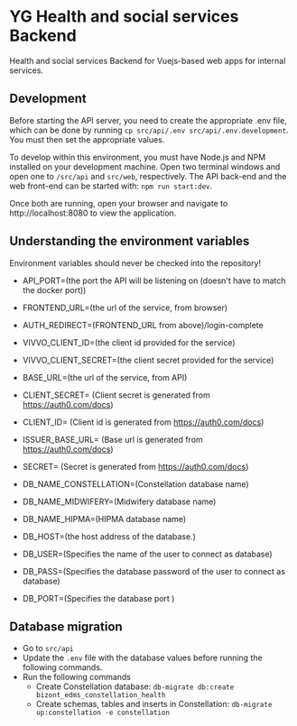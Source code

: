 
# YG Health and social services Backend
Health and social services Backend for Vuejs-based web apps for internal services.  

## Development
Before starting the API server, you need to create the appropriate .env file, which can be done by running `cp src/api/.env src/api/.env.development`. You must then set the appropriate values.

To develop within this environment, you must have Node.js and NPM installed on your development machine. Open two terminal windows and open one to `/src/api` and `src/web`, respectively. The API back-end and the web front-end can be started with: `npm run start:dev`.


Once both are running, open your browser and navigate to http://localhost:8080 to view the application.

## Understanding the environment variables

Environment variables should never be checked into the repository! 

- API_PORT=(the port the API will be listening on (doesn't have to match the docker port))
- FRONTEND_URL=(the url of the service, from browser)
- AUTH_REDIRECT=(FRONTEND_URL from above)/login-complete
- VIVVO_CLIENT_ID=(the client id provided for the service)
- VIVVO_CLIENT_SECRET=(the client secret provided for the service)

- BASE_URL=(the url of the service, from API)
- CLIENT_SECRET= (Client secret is generated from https://auth0.com/docs)
- CLIENT_ID= (Client id is generated from https://auth0.com/docs)
- ISSUER_BASE_URL= (Base url is generated from https://auth0.com/docs)
- SECRET= (Secret is generated from https://auth0.com/docs)
- DB_NAME_CONSTELLATION=(Constellation database name)
- DB_NAME_MIDWIFERY=(Midwifery database name)
- DB_NAME_HIPMA=(HIPMA database name)
- DB_HOST=(the host address of the database.)
- DB_USER=(Specifies the name of the user to connect as database)
- DB_PASS=(Specifies the database password of the user to connect as database)
- DB_PORT=(Specifies the database port )


## Database migration

- Go to `src/api`
- Update the `.env` file with the database values before running the following commands.
- Run the following commands 
  - Create Constellation database: `db-migrate db:create bizont_edms_constellation_health`
  - Create schemas, tables and inserts in Constellation: `db-migrate up:constellation -e constellation`


